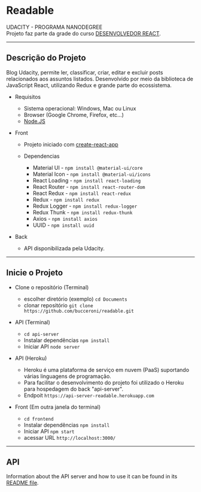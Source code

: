 # Readable

UDACITY - PROGRAMA NANODEGREE  
Projeto faz parte da grade do curso [DESENVOLVEDOR REACT](https://br.udacity.com/course/react-nanodegree--nd019).

<hr>

## Descrição do Projeto

Blog Udacity, permite ler, classificar, criar, editar e excluir posts relacionados aos assuntos listados. 
Desenvolvido por meio da biblioteca de JavaScript React, utilizando Redux e grande parte do ecossistema.

* Requisitos

    - Sistema operacional: Windows, Mac ou Linux
    - Browser (Google Chrome, Firefox, etc...)
    - [Node.JS](https://nodejs.org/en/)

* Front
    * Projeto iniciado com [create-react-app](https://github.com/facebook/create-react-app)

    * Dependencias
        - Material UI - `npm install @material-ui/core`
        - Material Icon - `npm install @material-ui/icons`
        - React Loading - `npm install react-loading`
        - React Router - `npm install react-router-dom`
        - React Redux - `npm install react-redux`
        - Redux - `npm install redux`
        - Redux Logger - `npm install redux-logger` 
        - Redux Thunk - `npm install redux-thunk`
        - Axios - `npm install axios`
        - UUID - `npm install uuid`
   
* Back
    * API disponibilizada pela Udacity.

<hr >

## Inicie o Projeto

* Clone o repositório (Terminal)
    - escolher diretório (exemplo) `cd Documents`
    - clonar repositório `git clone https://github.com/bucceroni/readable.git`

* API (Terminal)
    - `cd api-server`
    - Instalar dependências `npm install`
    - Iniciar API `node server`
* API (Heroku)
    - Heroku é uma plataforma de serviço em nuvem (PaaS) suportando várias linguagens de programação.
    - Para facilitar o desenvolvimento do projeto foi utilizado o Heroku para hospedagem do back "api-server".
    - Endpoit `https://api-server-readable.herokuapp.com`

* Front (Em outra janela do terminal)
    - `cd frontend`
    - Instalar dependências `npm install`
    - Iniciar API `npm start`
    - acessar URL `http://localhost:3000/`
 
<hr>

## API
Information about the API server and how to use it can be found in its [README file](api-server/README.md).
